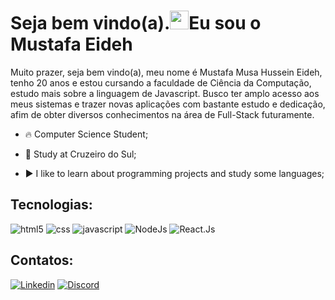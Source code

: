 <h1 align="left">Seja bem vindo(a).<img src="https://raw.githubusercontent.com/kaueMarques/kaueMarques/master/hi.gif" height="30px">Eu sou o Mustafa Eideh</h1>

<p>Muito prazer, seja bem vindo(a), meu nome é Mustafa Musa Hussein Eideh, tenho 20 anos e estou cursando a faculdade de Ciência da Computação, estudo mais sobre a linguagem de Javascript. Busco ter amplo acesso aos meus sistemas e trazer novas aplicações com bastante estudo e dedicação, afim de obter diversos conhecimentos na área de Full-Stack futuramente.</p>

- 🔥  Computer Science Student;

- 🔭 Study at Cruzeiro do Sul;

- ▶️ I like to learn about programming projects and study some languages;


## Tecnologias:
<div style="display: inline_block">
    <img aling="center" src="https://img.shields.io/badge/HTML-239120?style=for-the-badge&logo=html5&logoColor=white" alt="html5">
    <img aling="center" src="https://img.shields.io/badge/CSS-239120?&style=for-the-badge&logo=css3&logoColor=white" alt="css">
    <img aling="center" src="https://img.shields.io/badge/JavaScript-F7DF1E?style=for-the-badge&logo=javascript&logoColor=black" alt="javascript">
    <img aling="center" src="https://img.shields.io/badge/Node.js-43853D?style=for-the-badge&logo=node.js&logoColor=white" alt="NodeJs">
    <img aling="center" src="https://img.shields.io/badge/React-61DAFB?style=for-the-badge&logo=react&logoColor=white" alt="React.Js">
</div>

## Contatos:
[![Linkedin](https://img.shields.io/badge/LinkedIn-0077B5?style=for-the-badge&logo=linkedin&logoColor=white)](https://www.linkedin.com/in/mustafa-eideh-b853581b4/)
[![Discord](https://img.shields.io/badge/Discord-7289DA?style=for-the-badge&logo=discord&logoColor=white)](https://discord.com/channels/@me)
